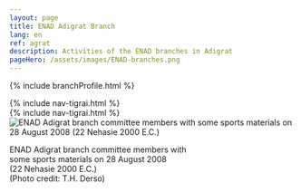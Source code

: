 ```yaml
---
layout: page
title: ENAD Adigrat Branch
lang: en
ref: agrat
description: Activities of the ENAD branches in Adigrat
pageHero: /assets/images/ENAD-branches.png
---
```

<p>{% include branchProfile.html %}</p>
<aside class="post-aside">
	{% include nav-tigrai.html %}
</aside>
<div class="post-content">
	{% include nav-tigrai.html %}
	<div class="bordered pull-left tiny">
			<img src="{{ "/assets/images/Adigrat-28Aug2008-small.png" | prepend: site.baseurl_root }}"
			  alt="ENAD Adigrat branch committee members with some sports materials on 28 August 2008 (22 Nehasie 2000 E.C.)"
			  class="img-responsive center-block" />
		<div class="caption text-center">
			<p>
				ENAD Adigrat branch committee members with<br/>
				 some sports materials on 28 August 2008 <br/>
				 (22 Nehasie 2000 E.C.)<br/>
				(Photo credit: T.H. Derso)
			</p>
		</div>
</div>

